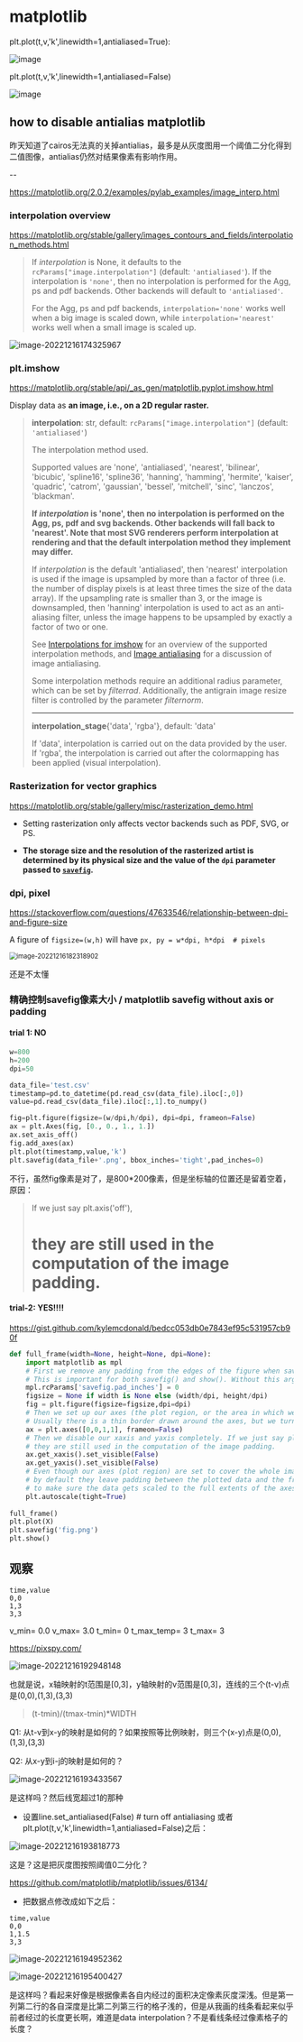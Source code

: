 # matplotlib
plt.plot(t,v,'k',linewidth=1,antialiased=True):

![image](https://user-images.githubusercontent.com/33376433/208371192-8f391968-824e-403a-9a8a-c01c64043cbd.png)


plt.plot(t,v,'k',linewidth=1,antialiased=False)

![image](https://user-images.githubusercontent.com/33376433/208371272-960c8082-56c7-4784-ab15-e2ce71f3a081.png)

## how to disable antialias matplotlib

昨天知道了cairos无法真的关掉antialias，最多是从灰度图用一个阈值二分化得到二值图像，antialias仍然对结果像素有影响作用。

--

https://matplotlib.org/2.0.2/examples/pylab_examples/image_interp.html


### interpolation overview

https://matplotlib.org/stable/gallery/images_contours_and_fields/interpolation_methods.html

>   If *interpolation* is None, it defaults to the `rcParams["image.interpolation"]` (default: `'antialiased'`). If the interpolation is `'none'`, then no interpolation is performed for the Agg, ps and pdf backends. Other backends will default to `'antialiased'`.
>
>   For the Agg, ps and pdf backends, `interpolation='none'` works well when a big image is scaled down, while `interpolation='nearest'` works well when a small image is scaled up.

![image-20221216174325967](readme.assets/image-20221216174325967.png)



### plt.imshow

https://matplotlib.org/stable/api/_as_gen/matplotlib.pyplot.imshow.html

Display data as **an image, i.e., on a 2D regular raster.**

>   **interpolation**: str, default: `rcParams["image.interpolation"]` (default: `'antialiased'`)
>
>   The interpolation method used.
>
>   Supported values are 'none', 'antialiased', 'nearest', 'bilinear', 'bicubic', 'spline16', 'spline36', 'hanning', 'hamming', 'hermite', 'kaiser', 'quadric', 'catrom', 'gaussian', 'bessel', 'mitchell', 'sinc', 'lanczos', 'blackman'.
>
>   **If *interpolation* is 'none', then no interpolation is performed on the Agg, ps, pdf and svg backends. Other backends will fall back to 'nearest'. Note that most SVG renderers perform interpolation at rendering and that the default interpolation method they implement may differ.**
>
>   If *interpolation* is the default 'antialiased', then 'nearest' interpolation is used if the image is upsampled by more than a factor of three (i.e. the number of display pixels is at least three times the size of the data array). If the upsampling rate is smaller than 3, or the image is downsampled, then 'hanning' interpolation is used to act as an anti-aliasing filter, unless the image happens to be upsampled by exactly a factor of two or one.
>
>   See [Interpolations for imshow](https://matplotlib.org/stable/gallery/images_contours_and_fields/interpolation_methods.html) for an overview of the supported interpolation methods, and [Image antialiasing](https://matplotlib.org/stable/gallery/images_contours_and_fields/image_antialiasing.html) for a discussion of image antialiasing.
>
>   Some interpolation methods require an additional radius parameter, which can be set by *filterrad*. Additionally, the antigrain image resize filter is controlled by the parameter *filternorm*.
>
>   ---
>
>   **interpolation_stage**{'data', 'rgba'}, default: 'data'
>
>   If 'data', interpolation is carried out on the data provided by the user. If 'rgba', the interpolation is carried out after the colormapping has been applied (visual interpolation).

### Rasterization for vector graphics

https://matplotlib.org/stable/gallery/misc/rasterization_demo.html

-   Setting rasterization only affects vector backends such as PDF, SVG, or PS.

-   **The storage size and the resolution of the rasterized artist is determined by its physical size and the value of the `dpi` parameter passed to [`savefig`](https://matplotlib.org/stable/api/figure_api.html#matplotlib.figure.Figure.savefig).**





### dpi, pixel 

https://stackoverflow.com/questions/47633546/relationship-between-dpi-and-figure-size

A figure of `figsize=(w,h)` will have `px, py = w*dpi, h*dpi  # pixels`

<img src="readme.assets/image-20221216182318902.png" alt="image-20221216182318902" style="zoom:80%;" />

还是不太懂



### 精确控制savefig像素大小 / matplotlib savefig without axis or padding

#### trial 1: NO

```python
w=800
h=200
dpi=50

data_file='test.csv'
timestamp=pd.to_datetime(pd.read_csv(data_file).iloc[:,0])
value=pd.read_csv(data_file).iloc[:,1].to_numpy()

fig=plt.figure(figsize=(w/dpi,h/dpi), dpi=dpi, frameon=False)
ax = plt.Axes(fig, [0., 0., 1., 1.])
ax.set_axis_off()
fig.add_axes(ax)
plt.plot(timestamp,value,'k')
plt.savefig(data_file+'.png', bbox_inches='tight',pad_inches=0)
```

不行，虽然fig像素是对了，是800*200像素，但是坐标轴的位置还是留着空着，原因：

>   If we just say plt.axis('off'),
>   # they are still used in the computation of the image padding.



#### trial-2: YES!!!!

https://gist.github.com/kylemcdonald/bedcc053db0e7843ef95c531957cb90f

```python
def full_frame(width=None, height=None, dpi=None):
    import matplotlib as mpl
    # First we remove any padding from the edges of the figure when saved by savefig. 
    # This is important for both savefig() and show(). Without this argument there is 0.1 inches of padding on the edges by default.
    mpl.rcParams['savefig.pad_inches'] = 0
    figsize = None if width is None else (width/dpi, height/dpi)
    fig = plt.figure(figsize=figsize,dpi=dpi)
    # Then we set up our axes (the plot region, or the area in which we plot things).
    # Usually there is a thin border drawn around the axes, but we turn it off with `frameon=False`.
    ax = plt.axes([0,0,1,1], frameon=False)
    # Then we disable our xaxis and yaxis completely. If we just say plt.axis('off'),
    # they are still used in the computation of the image padding.
    ax.get_xaxis().set_visible(False)
    ax.get_yaxis().set_visible(False)
    # Even though our axes (plot region) are set to cover the whole image with [0,0,1,1],
	# by default they leave padding between the plotted data and the frame. We use tigher=True
	# to make sure the data gets scaled to the full extents of the axes.
    plt.autoscale(tight=True)
    
full_frame()
plt.plot(X)
plt.savefig('fig.png')
plt.show()
```



## 观察

```
time,value
0,0
1,3
3,3
```

v_min= 0.0
v_max= 3.0
t_min= 0
t_max_temp= 3
t_max= 3

https://pixspy.com/

![image-20221216192948148](readme.assets/image-20221216192948148.png)

也就是说，x轴映射的t范围是[0,3]，y轴映射的v范围是[0,3]，连线的三个(t-v)点是(0,0),(1,3),(3,3)

>   (t-tmin)/(tmax-tmin)*WIDTH

Q1: 从t-v到x-y的映射是如何的？如果按照等比例映射，则三个(x-y)点是(0,0),(1,3),(3,3)

Q2: 从x-y到i-j的映射是如何的？

![image-20221216193433567](readme.assets/image-20221216193433567.png)

是这样吗？然后线宽超过1的那种

-   设置line.set_antialiased(False) # turn off antialiasing 或者 plt.plot(t,v,'k',linewidth=1,antialiased=False)之后：

![image-20221216193818773](readme.assets/image-20221216193818773.png)

这是？这是把灰度图按照阈值0二分化？

https://github.com/matplotlib/matplotlib/issues/6134/

-   把数据点修改成如下之后：

```
time,value
0,0
1,1.5
3,3
```



![image-20221216194952362](readme.assets/image-20221216194952362.png)

![image-20221216195400427](readme.assets/image-20221216195400427.png)

是这样吗？看起来好像是根据像素各自内经过的面积决定像素灰度深浅。但是第一列第二行的各自深度是比第二列第三行的格子浅的，但是从我画的线条看起来似乎前者经过的长度更长啊，难道是data interpolation？不是看线条经过像素格子的长度？

